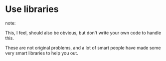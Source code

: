 #  Use libraries

note:

This, I feel, should also be obvious, but don't write your own code to handle this.

These are not original problems, and a lot of smart people have made some very smart libraries to help you out.
